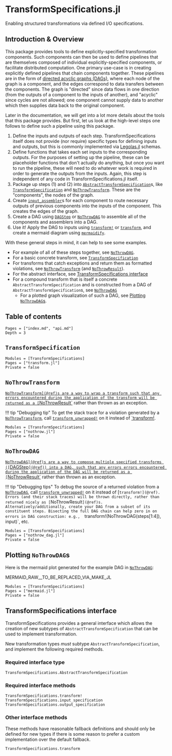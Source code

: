 # TransformSpecifications.jl

Enabling structured transformations via defined I/O specifications.

## Introduction & Overview

This package provides tools to define explicitly-specified transformation components. Such components can then be used to define pipelines that are themselves composed of individual explicitly-specified components, or facilitate distributed computation.
One primary use-case is in creating explicitly defined pipelines that chain components together. These pipelines are in the form of [directed acyclic graphs (DAGs)](https://en.wikipedia.org/wiki/Directed_acyclic_graph),
where each node of the graph is a component, and the edges correspond to data transfers between the components.
The graph is "directed" since data flows in one direction (from the outputs of a component to the inputs of another),
and "acyclic" since cycles are not allowed; one component cannot supply data to another which then supplies data back
to the original component.

Later in the documentation, we will get into a lot more details about the tools that this package provides. But first,
let us look at the high-level steps one follows to define such a pipeline using this package.

1. Define the inputs and outputs of each step. TransformSpecifications itself does not provide (nor require) specific types for defining inputs and outputs, but this is commonly implemented via [Legolas.jl](https://github.com/beacon-biosignals/Legolas.jl) schemas.
2. Define functions that takes each set inputs to the corresponding outputs. For the purposes of setting up the pipeline, these can be placeholder functions that don't actually do anything, but once you want to run the pipeline, these will need to do whatever work is required in order to generate the outputs from the inputs. Again, this step is independent of any code in TransformSpecifications.jl itself.
3. Package up steps (1) and (2) into [`AbstractTransformSpecification`](@ref)s, like [`TransformSpecification`](@ref) and [`NoThrowTransform`](@ref). These are the "components", the nodes of the graph.
4. Create [`input_assembler`](@ref)s for each component to route necessary outputs of previous components into the inputs of the component. This creates the edges of the graph.
5. Create a DAG using [`DAGStep`](@ref) or [`NoThrowDAG`](@ref) to assemble all of the components and assemblers into a DAG.
6. Use it! Apply the DAG to inputs using [`transform!`](@ref) or [`transform`](@ref), and create a mermaid diagram using [`mermaidify`](@ref).

With these general steps in mind, it can help to see some examples.

- For example of all of these steps together, see [`NoThrowDAG`](@ref).
- For a basic concrete transform, see [`TransformSpecification`](@ref)
- For transforms that catch exceptions and return them as formatted violations, see [`NoThrowTransform`](@ref) (and [`NoThrowResult`](@ref)).
- For the abstract interface, see [TransformSpecifications interface](@ref)
- For a compound transform that is itself a concrete `AbstractTransformSpecification` and is constructed from a DAG of `AbstractTransformSpecification`s, see [`NoThrowDAG`](@ref)
    - For a plotted graph visualization of such a DAG, see [Plotting `NoThrowDAG`s](@ref).

## Table of contents

```@contents
Pages = ["index.md", "api.md"]
Depth = 3
```

## `TransformSpecification`

```@autodocs
Modules = [TransformSpecifications]
Pages = ["transform.jl"]
Private = false
```

## `NoThrowTransform`

[`NoThrowTransform](@ref)s are a way to wrap a transform such that any errors encountered during the application of the transform will be returned as a [`NoThrowResult`](@ref) rather than thrown as an exception.

!!! tip "Debugging tip"
   To get the stack trace for a violation generated by a [`NoThrowTransform`](@ref), call [`transform_unwrapped!`](@ref) on it instead of [`transform!](@ref).

```@autodocs
Modules = [TransformSpecifications]
Pages = ["nothrow.jl"]
Private = false
```

## `NoThrowDAG`

[`NoThrowDAG](@ref)s are a way to compose multiple specified transforms ([`DAGStep`](@ref)) into a DAG, such that any errors errors encountered during the application of the DAG will be returned as a [`NoThrowResult`](@ref) rather than thrown as an exception.

!!! tip "Debugging tips"
    To debug the source of a returned violation from a [`NoThrowDAG`](@ref), call [`transform_unwrapped!`](@ref) on it instead of [`transform!](@ref). Errors (and their stack traces) will be thrown directly, rather than returned nicely as [`NoThrowResult`](@ref)s. Alternatively/additionally, create your DAG from a subset of its constituent steps. Bisecting the full DAG chain can help zero in on errors in DAG construction: e.g.,  `transform!(NoThrowDAG(steps[1:4]), input)`, etc.

```@autodocs
Modules = [TransformSpecifications]
Pages = ["nothrow_dag.jl"]
Private = false
```

## Plotting `NoThrowDAG`s

Here is the mermaid plot generated for the example DAG in [`NoThrowDAG`](@ref):

MERMAID_RAW__TO_BE_REPLACED_VIA_MAKE_JL

```@autodocs
Modules = [TransformSpecifications]
Pages = ["mermaid.jl"]
Private = false
```

## TransformSpecifications interface

TransformSpecifications provides a general interface which allows the creation of new subtypes of `AbstractTransformSpecification`
that can be used to implement transformation.

New transformation types *must* subtype `AbstractTransformSpecification`, and implement the following required methods.

### Required interface type

```@docs
TransformSpecifications.AbstractTransformSpecification
```

### Required interface methods

```@docs
TransformSpecifications.transform!
TransformSpecifications.input_specification
TransformSpecifications.output_specification
```

### Other interface methods

These methods have reasonable fallback definitions and should only be defined for new types if there is some reason
to prefer a custom implementation over the default fallback.

```@docs
TransformSpecifications.transform
```
